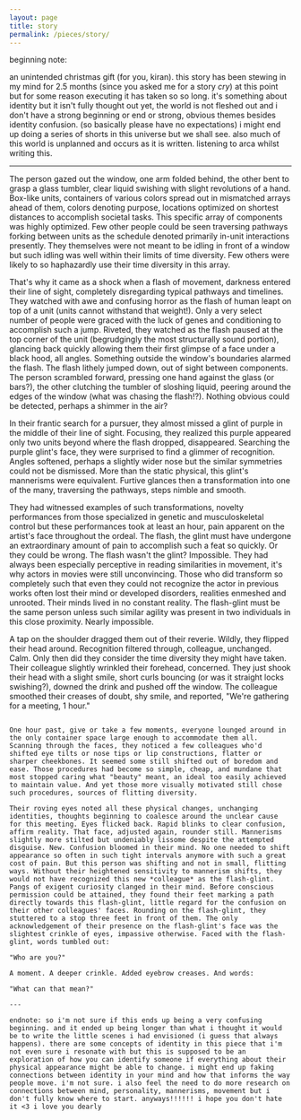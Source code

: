 ```yaml
---
layout: page
title: story
permalink: /pieces/story/
---
```


beginning note:

an unintended christmas gift (for you, kiran). this story has been stewing in my mind for 2.5 months (since you asked me for a story *cry*) at this point but for some reason executing it has taken so so long. it's something about identity but it isn't fully thought out yet, the world is not fleshed out and i don't have a strong beginning or end or strong, obvious themes besides identity confusion. (so basically please have no expectations) i might end up doing a series of shorts in this universe but we shall see. also much of this world is unplanned and occurs as it is written. listening to arca whilst writing this.

---

The person gazed out the window, one arm folded behind, the other bent to grasp a glass tumbler, clear liquid swishing with slight revolutions of a hand. Box-like units, containers of various colors spread out in mismatched arrays ahead of them, colors denoting purpose, locations optimized on shortest distances to accomplish societal tasks. This specific array of components was highly optimized. Few other people could be seen traversing pathways forking between units as the schedule denoted primarily in-unit interactions presently. They themselves were not meant to be idling in front of a window but such idling was well within their limits of time diversity. Few others were likely to so haphazardly use their time diversity in this array.

That's why it came as a shock when a flash of movement, darkness entered their line of sight, completely disregarding typical pathways and timelines. They watched with awe and confusing horror as the flash of human leapt on top of a unit (units cannot withstand that weight!). Only a very select number of people were graced with the luck of genes and conditioning to accomplish such a jump. Riveted, they watched as the flash paused at the top corner of the unit (begrudgingly the most structurally sound portion), glancing back quickly allowing them their first glimpse of a face under a black hood, all angles. Something outside the window's boundaries alarmed the flash. The flash lithely jumped down, out of sight between components. The person scrambled forward, pressing one hand against the glass (or bars?), the other clutching the tumbler of sloshing liquid, peering around the edges of the window (what was chasing the flash!?). Nothing obvious could be detected, perhaps a shimmer in the air?

In their frantic search for a pursuer, they almost missed a glint of purple in the middle of their line of sight. Focusing, they realized this purple appeared only two units beyond where the flash dropped, disappeared. Searching the purple glint's face, they were surprised to find a glimmer of recognition. Angles softened, perhaps a slightly wider nose but the similar symmetries could not be dismissed. More than the static physical, this glint's mannerisms were equivalent. Furtive glances then a transformation into one of the many, traversing the pathways, steps nimble and smooth.

They had witnessed examples of such transformations, novelty performances from those specialized in genetic and musculoskeletal control but these performances took at least an hour, pain apparent on the artist's face throughout the ordeal. The flash, the glint must have undergone an extraordinary amount of pain to accomplish such a feat so quickly. Or they could be wrong. The flash wasn't the glint? Impossible. They had always been especially perceptive in reading similarities in movement, it's why actors in movies were still unconvincing. Those who did transform so completely such that even they could not recognize the actor in previous works often lost their mind or developed disorders, realities enmeshed and unrooted. Their minds lived in no constant reality. The flash-glint must be the same person unless such similar agility was present in two individuals in this close proximity. Nearly impossible.

A tap on the shoulder dragged them out of their reverie. Wildly, they flipped their head around. Recognition filtered through, colleague, unchanged. Calm. Only then did they consider the time diversity they might have taken. Their colleague slightly wrinkled their forehead, concerned. They just shook their head with a slight smile, short curls bouncing (or was it straight locks swishing?), downed the drink and pushed off the window. The colleague smoothed their creases of doubt, shy smile, and reported, "We're gathering for a meeting, 1 hour."

~~~

One hour past, give or take a few moments, everyone lounged around in the only container space large enough to accommodate them all. Scanning through the faces, they noticed a few colleagues who'd shifted eye tilts or nose tips or lip constructions, flatter or sharper cheekbones. It seemed some still shifted out of boredom and ease. Those procedures had become so simple, cheap, and mundane that most stopped caring what "beauty" meant, an ideal too easily achieved to maintain value. And yet those more visually motivated still chose such procedures, sources of flitting diversity.

Their roving eyes noted all these physical changes, unchanging identities, thoughts beginning to coalesce around the unclear cause for this meeting. Eyes flicked back. Rapid blinks to clear confusion, affirm reality. That face, adjusted again, rounder still. Mannerisms slightly more stilted but undeniably lissome despite the attempted disguise. New. Confusion bloomed in their mind. No one needed to shift appearance so often in such tight intervals anymore with such a great cost of pain. But this person was shifting and not in small, flitting ways. Without their heightened sensitivity to mannerism shifts, they would not have recognized this new *colleague* as the flash-glint. Pangs of exigent curiosity clanged in their mind. Before conscious permission could be attained, they found their feet marking a path directly towards this flash-glint, little regard for the confusion on their other colleagues' faces. Rounding on the flash-glint, they stuttered to a stop three feet in front of them. The only acknowledgement of their presence on the flash-glint's face was the slightest crinkle of eyes, impassive otherwise. Faced with the flash-glint, words tumbled out:

"Who are you?"

A moment. A deeper crinkle. Added eyebrow creases. And words:

"What can that mean?"

---

endnote: so i'm not sure if this ends up being a very confusing beginning. and it ended up being longer than what i thought it would be to write the little scenes i had envisioned (i guess that always happens). there are some concepts of identity in this piece that i'm not even sure i resonate with but this is supposed to be an exploration of how you can identify someone if everything about their physical appearance might be able to change. i might end up faking connections between identity in your mind and how that informs the way people move. i'm not sure. i also feel the need to do more research on connections between mind, personality, mannerisms, movement but i don't fully know where to start. anyways!!!!!! i hope you don't hate it <3 i love you dearly